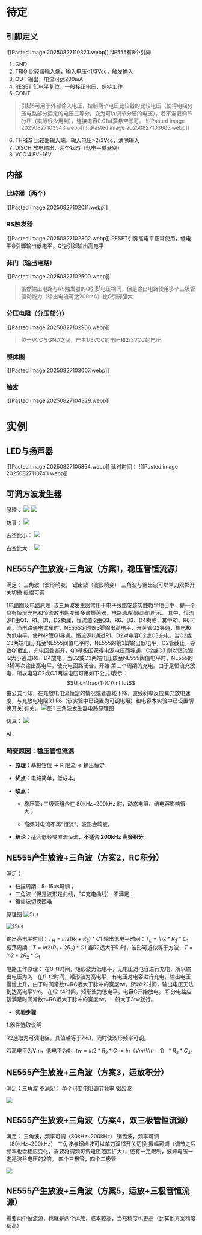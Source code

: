 # 待定

## 引脚定义
![[Pasted image 20250827110323.webp]]
NE555有8个引脚
1. GND
2. TRIG
	比较器输入端，输入电压<1/3Vcc，触发输入
3. OUT
	输出，电流可达200mA
4. RESET
	低电平复位，一般接正电压，保持工作
5. CONT
> 引脚5可用于外部输入电压，控制两个电压比较器的比较电压（使得电阻分压电路部分固定的电压三等分，变为可以调节分压的电压），若不需要调节分压（实际很少用到），连接电容0.01uf获悬空即可。
![[Pasted image 20250827103543.webp]]
![[Pasted image 20250827103605.webp]]
6. THRES
	比较器输入端，输入电压>2/3Vcc，清除输入
7. DISCH
	放电输出，两个状态（低电平或悬空）
8. VCC
	4.5V~16V
## 内部
### 比较器（两个）
![[Pasted image 20250827102011.webp]]

### RS触发器
![[Pasted image 20250827102302.webp]]
RESET引脚高电平正常使用，低电平Q引脚输出低电平，Q逆引脚输出高电平

### 非门（输出电路）
![[Pasted image 20250827102500.webp]]
>虽然输出电路与RS触发器的Q引脚电压相同，但是输出电路使用多个三极管驱动能力（输出电流可达200mA）比Q引脚强大
### 分压电阻（分压部分）
![[Pasted image 20250827102906.webp]]
> 位于VCC与GND之间，产生1/3VCC的电压和2/3VCC的电压

### 整体图
![[Pasted image 20250827103007.webp]]
### 触发
![[Pasted image 20250827104329.webp]]

# 实例
## LED与扬声器
![[Pasted image 20250827105854.webp]]
延时时间：
![[Pasted image 20250827110743.webp]]
## 可调方波发生器
原理：
![](../../image/NE555-1756716942289.webp)
![](../../image/NE555-1756715348842.webp)

仿真：
![](../../image/NE555-1756715425146.webp)

占空比小：
![](../../image/NE555-1756715462973.webp)

占空比大：
![](../../image/NE555-1756715490355.webp)



## NE555产生放波+三角波（方案1，稳压管恒流源）
满足：
三角波（波形畸变）
锯齿波（波形畸变）
三角波与锯齿波可以单刀双掷开关切换
振幅可调



1电路图及电路原理 
该三角波发生器常用于电子线路安装实践教学项目中，是一个具有恒流充电和恒流放电的变形多谐振荡器，电路原理图如图1所示。
其中，恒流源l1由Q1、R1、D1、D2构成，恒流源I2由Q3、R6、D3、D4构成，其中R1、R6可调。当电路通电试车时，NE555定时器3脚输出高电平，开关管Q2导通，集电极为低电平，使PNP管Q1导通。恒流源l1通过R1、D2对电容C2或C3充电。当C2或C3两端电压 充至NE555阀值电平时，NE555的第3脚输出低电平，Q2管截止，导致Q1截止，充电回路断开，Q3基极因获得电源电压而导通，C2或C3 则以恒流源I2大小通过R6、D4放电，当C2或C3两端电压放至NE555阀值电平时，NE555的3脚再次输出高电平，使充电回路闭合，开始 第二个周期的充电。由于是恒流充放电，所以电容C2或C3两端电压可用如下公式1表示：
$$U_c=\frac{1}{C}\int Idt$$
由公式可知，在充放电电流恒定的情况或者直线下降，直线斜率反应其充放电速度，与充放电电阻R1 R6（该实验中已设置为可调电阻）和电容本实验中已设置切换开关)有关。
![图1 三角波发生器电路原理图](../../image/NE555-1756698476082.webp)


仿真：
![](../../image/NE555-1756713362521.webp)

AI：
### 畸变原因：稳压管恒流源

- **原理**：基极钳位 → R 限流 → 输出恒定。
    
- **优点**：电路简单，低成本。
    
- **缺点**：
    
    - 稳压管+三极管组合在 80kHz~200kHz 时，动态电阻、结电容影响很大；
        
    - 高频时电流不再“恒流”，波形会畸变。
        
- **结论**：适合低频或直流恒流，**不适合 200kHz 高频积分**。



## NE555产生放波+三角波（方案2，RC积分）
满足：
- 扫描周期：5~15us可调；
- 三角波（但是波形是曲线，RC充电曲线）
不满足：
- 锯齿波切换困难

原理图
![5us](../../image/NE555-1756697546132.webp)

![15us](../../image/NE555-1756697698256.webp)

输出高电平时间：$T_H=ln2(R_1+R_2)*C1$ 
输出低电平时间：$T_L=ln2*R_2*C_1$  
振荡周期：$T=ln2(R_1+2R_2)*C1$
当R2远大于R1时，波形可近似等于方波，$T=ln2*2R_2*C_1$

电路工作原理：
在0-t1时间，矩形波为低电平，无电压对电容进行充电，所以输出电压为0。
在t1-t2时间，矩形波为高电平，有电压对电容进行充电，输出电压慢慢上升，由于时间常数τ=RC远大于脉冲的宽度tw，所以t2时间，输出电压无法到达高电平Vm。
在t2-t4时间，矩形波为低电平，电容C开始放电。
积分电路应该满足时间常数τ=RC远大于脉冲的宽度tw，一般大于3tw就行。


- **实验步骤**

1.器件选取说明

R2选取为可调电阻，其值越等于7kΩ，同时使波形频率可调。

若高电平为Vm，低电平为0，$tw = ln2*R_2*C_1 = ln（Vm/Vm-1）*R_3*C_3$。




## NE555产生放波+三角波（方案3，运放积分）
满足：三角波
不满足：
单个可变电阻调节频率
锯齿波

![](../../image/NE555-1756793753087.webp)


## NE555产生放波+三角波（方案4，双三极管恒流源）
满足：
三角波，频率可调（80kHz~200kHz）
锯齿波，频率可调（80kHz~200kHz）
三角波与锯齿波可以单刀双掷开关切换
振幅可调（调节之后频率也会相应变化，需要将调频可调电阻范围扩大），还有一定限制，波峰电压一定是波谷电压的2倍。
四个三极管，四个二极管


![](../../image/NE555-1756801336828.webp)

## NE555产生放波+三角波（方案5，运放+三极管恒流源）
需要两个恒流源，也就是两个运放，成本较高，当然精度也更高（比其他方案精度都高）